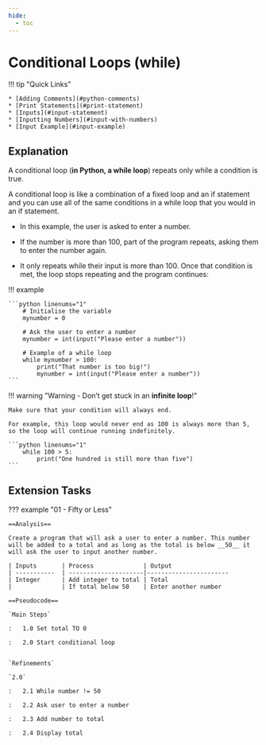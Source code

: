 ```yaml
---
hide:
  - toc
---
```


# Conditional Loops (while)

!!! tip "Quick Links"

    * [Adding Comments](#python-comments)
    * [Print Statements](#print-statement)
    * [Inputs](#input-statement)
    * [Inputting Numbers](#input-with-numbers)
	* [Input Example](#input-example)

## Explanation

A conditional loop (__in Python, a while loop__) repeats only while a condition is true. 

A conditional loop is like a combination of a fixed loop and an if statement and you can use all of the same conditions in a while loop that you would in an if statement.

* In this example, the user is asked to enter a number. 

* If the number is more than 100, part of the program repeats, asking them to enter the number again. 

* It only repeats while their input is more than 100. Once that condition is met, the loop stops repeating and the program continues:

!!! example

	```python linenums="1"
		# Initialise the variable
		mynumber = 0
		
		# Ask the user to enter a number
		mynumber = int(input("Please enter a number"))
		
		# Example of a while loop
		while mynumber > 100:
			print("That number is too big!")
			mynumber = int(input("Please enter a number"))
	```

!!! warning "Warning - Don’t get stuck in an __infinite loop__!"

	Make sure that your condition will always end.
	
	For example, this loop would never end as 100 is always more than 5, so the loop will continue running indefinitely.

	```python linenums="1"
		while 100 > 5:
			print("One hundred is still more than five")
	```

## Extension Tasks

??? example "01 - Fifty or Less"

    ==Analysis==
	
	Create a program that will ask a user to enter a number. This number will be added to a total and as long as the total is below __50__ it will ask the user to input another number.
		
	| Inputs       | Process              | Output
	| -----------  | ---------------------|-----------------------
	| Integer      | Add integer to total | Total
	|              | If total below 50    | Enter another number
		
    ==Pseudocode==

    `Main Steps`
		
    :	1.0 Set total TO 0 
	
    :	2.0 Start conditional loop
    
    	
    `Refinements`
 
    `2.0` 
    
    :	2.1 While number != 50
 
    :	2.2 Ask user to enter a number
 
    :	2.3 Add number to total
 
    :	2.4 Display total
	
		
